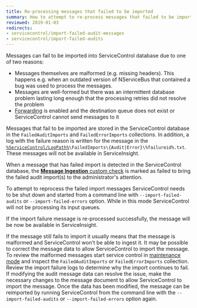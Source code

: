 ```yaml
---
title: Re-processing messages that failed to be imported
summary: How to attempt to re-process messages that failed to be imported
reviewed: 2019-01-03
redirects:
- servicecontrol/import-failed-audit-messages
- servicecontrol/import-failed-audits
---
```


Messages can fail to be imported into ServiceControl database due to one of two reasons:
 * Messages themselves are malformed (e.g. missing headers). This happens e.g. when an outdated version of NServiceBus that contained a bug was used to process the messages.
 * Messages are well-formed but there was an intermittent database problem lasting long enough that the processing retries did not resolve the problem
 * [Forwarding](/servicecontrol/errorlog-auditlog-behavior.md) is enabled and the destination queue does not exist or ServiceControl cannot send messages to it

Messages that fail to be imported are stored in the ServiceControl database in the `FailedAuditImports` and `FailedErrorImports` collections. In addition, a log with the failure reason is written for the message in the [`%ServiceControl/LogPath%`](/servicecontrol/creating-config-file.md#host-settings-servicecontrollogpath)`\FailedImports\{Audit|Error}\%failureid%.txt`. These messages will not be available in ServiceInsight.

When a message that has failed import is detected in the ServiceControl database, the [**Message Ingestion** custom check](/servicecontrol/servicecontrol-instances/#self-monitoring-via-custom-checks-failed-imports) is marked as failed to bring the failed audit import(s) to the administrator's attention.

To attempt to reprocess the failed import messages ServiceControl needs to be shut down and started from a command line with `--import-failed-audits` or `--import-failed-errors` option. While in this mode ServiceControl will not be processing its input queues.

If the import failure message is re-processed successfully, the message will be now be available in ServiceInsight. 

If the message still fails to import it usually means that the message is malformed and ServiceControl won't be able to ingest it. It may be possible to correct the message data to allow ServiceControl to import the message. To review the malformed messages start service control in [maintenance mode](/servicecontrol/use-ravendb-studio.md) and inspect the `FailedAuditImports` or `FailedErrorImports` collection. Review the import failure logs to determine why the import continues to fail. If modifying the audit message data can resolve the issue, make the necessary changes to the message document to allow ServiceControl to import the message. Once the data has been modified, the message can be reimported by running ServiceControl from the command line with the `--import-failed-audits` or `--import-failed-errors` option again.
